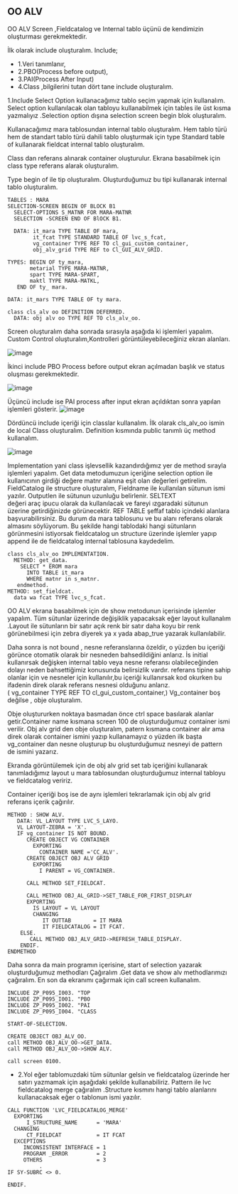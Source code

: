 ## OO ALV
OO ALV Screen ,Fieldcatalog ve Internal tablo üçünü de kendimizin oluşturması gerekmektedir.

İlk olarak include oluşturalım. 
Include; 
* 1.Veri tanımlanır, 
* 2.PBO(Process before output),
* 3.PAI(Process After Input)
* 4.Class ,bilgilerini tutan dört tane include oluşturalım.

1.Include
Select Option kullanacağımız tablo seçim yapmak için kullanalım. Select option kullanılacak olan tabloyu kullanabilmek için tables ile üst kısma yazmalıyız .Selection option dışına selection screen begin blok oluşturalım.

Kullanacağımız mara tablosundan internal tablo oluşturalım.
Hem tablo türü hem de standart tablo türü dahili tablo oluşturmak için type Standard table of kullanarak fieldcat internal tablo oluşturalım.

Class dan referans alınarak container oluşturulur.
Ekrana basabilmek için class type referans alarak  oluşturalım. 

Type begin of ile tip oluşturalım. Oluşturduğumuz bu tipi kullanarak internal tablo oluşturalım. 


```cadence
TABLES : MARA
SELECTION-SCREEN BEGIN OF BLOCK B1
  SELECT-OPTIONS S_MATNR FOR MARA-MATNR
  SELECTION -SCREEN END OF BlOCK B1.
  
  DATA: it_mara TYPE TABLE OF mara,
        it_fcat TYPE STANDARD TABLE OF lvc_s_fcat,
        vg_container TYPE REF TO cl_gui_custom_container,
        obj_alv_grid TYPE REF to Cl_GUI_ALV_GRID.
        
TYPES: BEGIN OF ty_mara,
       metarial TYPE MARA-MATNR,
       spart TYPE MARA-SPART,
       maktl TYPE MARA-MATKL,
   END OF ty_ mara.
   
DATA: it_mars TYPE TABLE OF ty mara.

class cls_alv oo DEFINITION DEFERRED.
  DATA: obj alv oo TYPE REF TO cls_alv_oo.
```

Screen oluşturalım daha sonrada sırasıyla aşağıda ki işlemleri yapalım. Custom Control oluşturalım,Kontrolleri görüntüleyebileceğiniz ekran alanları. 

![image](https://github.com/sumeyyaakbulut/ABAP-OO-ALV/assets/62395974/1f23b153-83cd-4863-bc55-4041640225c5)

İkinci include PBO Process before output ekran açılmadan başlık ve status oluşması gerekmektedir.

![image](https://github.com/sumeyyaakbulut/ABAP-OO-ALV/assets/62395974/80cbecdf-2fd8-45e1-b136-9075c03b09bd)

Üçüncü include ise PAI process after input ekran açıldıktan sonra yapılan işlemleri gösterir.
![image](https://github.com/sumeyyaakbulut/ABAP-OO-ALV/assets/62395974/0155ef57-0bd7-4e50-b836-4c162354805e)

Dördüncü include içeriği için classlar kullanalım. İlk olarak cls_alv_oo ismin de local
Class oluşturalım. Definition kısmında public tanımlı üç method kullanalım.

![image](https://github.com/sumeyyaakbulut/ABAP-OO-ALV/assets/62395974/118b75b1-4583-4616-a459-9d7d39273a76)

Implementation yani class işlevsellik kazandırdığımız yer de method sırayla işlemleri yapalım.
Get data metodumuzun  içeriğine selection option ile kullanıcının girdiği değere matnr alanına eşit olan değerleri getirelim.
FieldCatalog ile structure oluşturalım, Fieldname ile kullanılan sütunun ismi yazılır.
Outputlen ile sütunun uzunluğu belirlenir.
SELTEXT değeri araç ipucu olarak da kullanılacak ve fareyi ızgaradaki sütunun üzerine getirdiğinizde görünecektir.
REF TABLE şeffaf tablo içindeki alanlara başvurabilirsiniz. Bu durum da
mara tablosunu ve bu alanı referans olarak almasını söylüyorum.
Bu şekilde hangi tablodaki hangi sütunların görünmesini istiyorsak fieldcatalog un structure üzerinde işlemler yapıp append ile de fieldcatalog internal tablosuna kaydedelim.

```cadence
class cls_alv_oo IMPLEMENTATION.
  METHOD: get_data.
    SELECT * EROM mara
      INTO TABLE it_mara
      WHERE matnr in s_matnr.
   endmethod.
METHOD: set_fieldcat.
  data wa fcat TYPE lvc_s_fcat.
```

OO ALV ekrana basabilmek için de show metodunun içerisinde işlemler yapalım.
Tüm sütunlar üzerinde değişiklik yapacaksak eğer layout kullanalım .Layout ile sütunların bir satır açık renk bir satır daha koyu bir renk görünebilmesi için zebra diyerek ya x yada abap_true yazarak kullanılabilir.

Daha sonra is not bound , nesne referanslarına özeldir, o yüzden bu içeriği görünce otomatik olarak bir nesneden bahsedildiğini anlarız.
İs initial kullanırsak değişken internal tablo veya nesne referansı olabileceğinden dolayı  neden bahsettiğimiz konusunda belirsizlik vardır.
referans tipine sahip olanlar için  ve  nesneler için kullanılır,bu içeriği kullanırsak kod okurken bu ifadenin direk olarak referans nesnesi olduğunu anlarız.( vg_container TYPE REF TO cl_gui_custom_container,)
Vg_container boş değilse , obje oluşturalım.

Obje oluştururken noktaya basmadan önce ctrl space basılarak alanlar getir.Container name kısmana screen 100 de oluşturduğumuz container ismi verilir.
Obj alv grid den obje oluşturalım, patern kısmana container alır ama direk  olarak container ismini yazıp kullanamayız o yüzden ilk başta vg_container dan nesne oluşturup bu oluşturduğumuz nesneyi de pattern de ismini yazarız.

Ekranda görüntülemek için de obj alv grid set tab içeriğini kullanarak tanımladığımız layout u mara tablosundan oluşturduğumuz internal tabloyu ve fieldcatalog veririz.

Container içeriği boş ise de aynı işlemleri tekrarlamak için obj alv grid  referans içerik çağırılır.

```cadence
METHOD : SHOW ALV.
   DATA: VL_LAYOUT TYPE LVC_S_LAYO.
   VL LAYOUT-ZEBRA = 'X'.
   IF vg_container IS NOT BOUND.
      CREATE OBJECT VG CONTAINER
        EXPORTING
          CONTAINER NAME ='CC_ALV'.
      CREATE OBJECT OBJ ALV GRID
        EXPORTING
          I PARENT = VG_CONTAINER.

      CALL METHOD SET_FIELDCAT.

      CALL METHOD OBJ_AL_GRID->SET_TABLE_FOR_FIRST_DISPLAY
      EXPORTING
        IS LAYOUT = VL LAYOUT
        CHANGING
           IT OUTTAB       = IT MARA
           IT FIELDCATALOG = IT FCAT.
    ELSE.
       CALL METHOD OBJ_ALV_GRID->REFRESH_TABLE_DISPLAY.
    ENDIF.
ENDMETHOD
```
Daha sonra da main programın içerisine, start of selection yazarak  oluşturduğumuz methodları
Çağıralım .Get data ve show alv methodlarımızı çağıralım. En son da ekranımı çağırmak için call screen kullanalım.

```cadence
INCLUDE ZP_P095_I003. "TOP
INCLUDE ZP_P095_I001. "PBO
INCLUDE ZP_P095_I002. "PAI
INCLUDE ZP_P095_I004. "CLASS

START-OF-SELECTION.

CREATE OBJECT OBJ_ALV_OO.
call METHOD OBJ_ALV_OO->GET_DATA.
call METHOD OBJ_ALV_OO->SHOW ALV.

call screen 0100.
```

* 2.Yol eğer tablomuzdaki tüm sütunlar gelsin ve fieldcatalog üzerinde her satırı yazmamak için aşağıdaki şekilde kullanabiliriz.
Pattern ile lvc fieldcatalog merge çağıralım .Structure kısmını hangi tablo alanlarını kullanacaksak eğer o tablonun ismi yazılır.

```cadence
CALL FUNCTION 'LVC_FIELDCATALOG_MERGE'
  EXPORTING
      I_STRUCTURE_NAME      = 'MARA'
  CHANGING
      CT_FIELDCAT           = IT FCAT
  EXCEPTIONS
     INCONSISTENT INTERFACE = 1
     PROGRAM _ERROR         = 2
     OTHERS                 = 3
          .
IF SY-SUBRC <> 0.

ENDIF.
```
